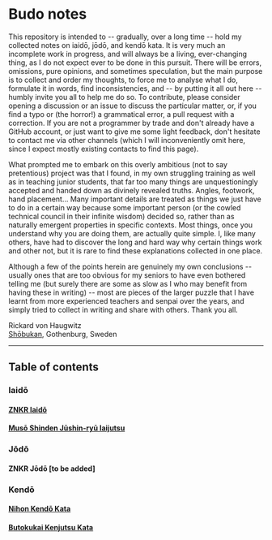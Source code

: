 # Budo notes

This repository is intended to -- gradually, over a long time -- hold my collected notes on iaidō, jōdō, and kendō kata. It is very much an incomplete work in progress, and will always be a living, ever-changing thing, as I do not expect ever to be done in this pursuit. There will be errors, omissions, pure opinions, and sometimes speculation, but the main purpose is to collect and order my thoughts, to force me to analyse what I do, formulate it in words, find inconsistencies, and -- by putting it all out here -- humbly invite you all to help me do so. To contribute, please consider opening a discussion or an issue to discuss the particular matter, or, if you find a typo or (the horror!) a grammatical error, a pull request with a correction. If you are not a programmer by trade and don't already have a GitHub account, or just want to give me some light feedback, don't hesitate to contact me via other channels (which I will inconveniently omit here, since I expect mostly existing contacts to find this page).

What prompted me to embark on this overly ambitious (not to say pretentious) project was that I found, in my own struggling training as well as in teaching junior students, that far too many things are unquestioningly accepted and handed down as divinely revealed truths. Angles, footwork, hand placement... Many important details are treated as things we just have to do in a certain way because some important person (or the cowled technical council in their infinite wisdom) decided so, rather than as naturally emergent properties in specific contexts. Most things, once you understand why you are doing them, are actually quite simple. I, like many others, have had to discover the long and hard way why certain things work and other not, but it is rare to find these explanations collected in one place.

Although a few of the points herein are genuinely my own conclusions -- usually ones that are too obvious for my seniors to have even bothered telling me (but surely there are some as slow as I who may benefit from having these in writing) -- most are pieces of the larger puzzle that I have learnt from more experienced teachers and senpai over the years, and simply tried to collect in writing and share with others. Thank you all.

Rickard von Haugwitz  
[Shōbukan](https://www.shobukan.se/), Gothenburg, Sweden

---

## Table of contents

### Iaidō

#### [ZNKR Iaidō](iaido/znkr/README.md)

#### [Musō Shinden Jūshin-ryū Iaijutsu](iaido/msjr/README.md)

### Jōdō

#### ZNKR Jōdō \[to be added\]

### Kendō

#### [Nihon Kendō Kata](kendo/nihon_kendo_kata/README.md)

#### [Butokukai Kenjutsu Kata](kendo/butokukai/README.md)
